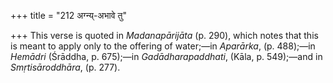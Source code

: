 +++
title = "212 अग्न्य्-अभावे तु"

+++
This verse is quoted in *Madanapārijāta* (p. 290), which notes that this
is meant to apply only to the offering of water;—in *Aparārka*, (p.
488);—in *Hemādri* (Śrāddha, p. 675);—in *Gadādharapaddhati*, (Kāla, p.
549);—and in *Smṛtisāroddhāra*, (p. 277).


